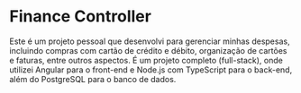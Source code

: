 # Finance Controller

Este é um projeto pessoal que desenvolvi para gerenciar minhas despesas, incluindo compras com cartão de crédito e débito, organização de cartões e faturas, entre outros aspectos. É um projeto completo (full-stack), onde utilizei Angular para o front-end e Node.js com TypeScript para o back-end, além do PostgreSQL para o banco de dados.
